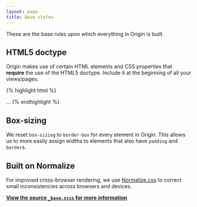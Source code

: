 ```yaml
---
layout: page
title: Base styles
---
```


These are the base rules upon which everything in Origin is built.

## HTML5 doctype

Origin makes use of certain HTML elements and CSS properties that **require** the use of the HTML5 doctype. Include it at the beginning of all your views/pages.

{% highlight html %}
<!DOCTYPE html>
<html lang="en">
  ...
</html>
{% endhighlight %}

## Box-sizing

We reset `box-sizing` to `border-box` for every element in Origin. This allows us to more easily assign widths to elements that also have `padding` and `border`s.

## Built on Normalize

For improved cross-browser rendering, we use [Normalize.css](http://necolas.github.io/normalize.css/) to correct small inconsistencies across browsers and devices.

[**View the source `_base.scss` for more information**](https://github.com/fac/origin/blob/master/assets/scss/local/base/_base.scss)
